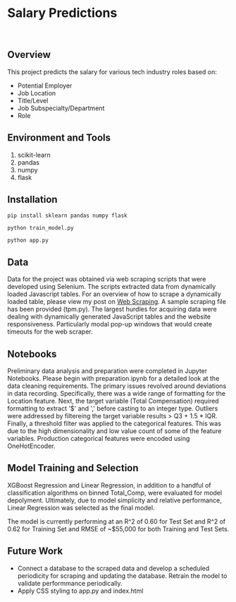 # Salary Predictions
<br>

## Overview
This project predicts the salary for various tech industry roles based on:
- Potential Employer
- Job Location
- Title/Level
- Job Subspecialty/Department
- Role

## Environment and Tools
1. scikit-learn
2. pandas
3. numpy
4. flask

## Installation

`pip install sklearn pandas numpy flask`

`python train_model.py`

`python app.py`

## Data
Data for the project was obtained via web scraping scripts that were developed using Selenium. The scripts extracted data from dynamically loaded Javascript tables. For an overview of how to scrape a dynamically loaded table, please view my post on [Web Scraping](https://medium.com/@jcclark141152/data-extraction-from-dynamic-tables-9d9eafbd8064). A sample scraping file has been provided (tpm.py). The largest hurdles for acquiring data were dealing with dynamically generated JavaScript tables and the website responsiveness. Particularly modal pop-up windows that would create timeouts for the web scraper.

## Notebooks
Preliminary data analysis and preparation were completed in Jupyter Notebooks. Please begin with preparation.ipynb for a detailed look at the data cleaning requirements. The primary issues revolved around deviations in data recording. Specifically, there was a wide range of formatting for the Location feature. Next, the target variable (Total Compensation) required formatting to extract '$' and ',' before casting to an integer type. Outliers were addressed by filtereing the target variable results > Q3 + 1.5 * IQR. Finally, a threshold filter was applied to the categorical features. This was due to the high dimensionality and low value count of some of the feature variables. Production categorical features were encoded using OneHotEncoder. 

## Model Training and Selection
XGBoost Regression and Linear Regression, in addition to a handful of classification algorithms on binned Total_Comp, were evaluated for model depolyment. Ultimately, due to model simplicity and relative performance, Linear Regression was selected as the final model.

The model is currently performing at an R^2 of 0.60 for Test Set and R^2 of 0.62 for Training Set and RMSE of ~$55,000 for both Training and Test Sets. 

## Future Work
- Connect a database to the scraped data and develop a scheduled periodicity for scraping and updating the database. Retrain the model to validate performmance periodically.
- Apply CSS styling to app.py and index.html
